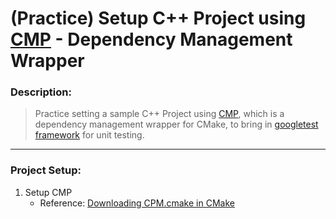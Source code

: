 # (Practice) Setup C++ Project using [CMP](https://github.com/cpm-cmake/CPM.cmake) - Dependency Management Wrapper 
 
### Description:
> Practice setting a sample C++ Project using [CMP](https://github.com/cpm-cmake/CPM.cmake), which is a dependency management wrapper for CMake, to bring in [googletest framework](https://github.com/google/googletest) for unit testing.

---
### Project Setup:
1. Setup CMP
    * Reference: [Downloading CPM.cmake in CMake](https://github.com/cpm-cmake/CPM.cmake/wiki/Downloading-CPM.cmake-in-CMake)
